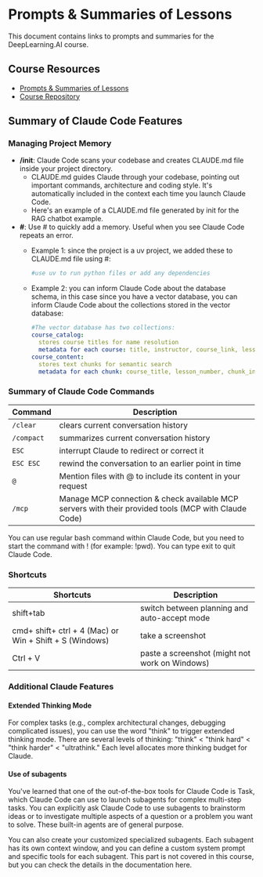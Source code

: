 # Prompts & Summaries of Lessons

This document contains links to prompts and summaries for the DeepLearning.AI course.

## Course Resources

- [Prompts & Summaries of Lessons](https://learn.deeplearning.ai/courses/claude-code-a-highly-agentic-coding-assistant/lesson/hhfj3/prompts-&-summaries-of-lessons)
- [Course Repository](https://github.com/https-deeplearning-ai/sc-claude-code-files)

## Summary of Claude Code Features

### Managing Project Memory

- **/init**: Claude Code scans your codebase and creates CLAUDE.md file inside your project directory.
  - CLAUDE.md guides Claude through your codebase, pointing out important commands, architecture and coding style. It's automatically included in the context each time you launch Claude Code.
  - Here's an example of a CLAUDE.md file generated by init for the RAG chatbot example.
- **#**: Use # to quickly add a memory. Useful when you see Claude Code repeats an error.
  - Example 1: since the project is a uv project, we added these to CLAUDE.md file using #:

    ```bash
    #use uv to run python files or add any dependencies
    ```

  - Example 2: you can inform Claude Code about the database schema, in this case since you have a vector database, you can inform Claude Code about the collections stored in the vector database:

    ```yaml
    #The vector database has two collections:
    course_catalog:
      stores course titles for name resolution
      metadata for each course: title, instructor, course_link, lesson_count, lessons_json (list of lessons: lesson_number, lesson_title, lesson_link)
    course_content:
      stores text chunks for semantic search
      metadata for each chunk: course_title, lesson_number, chunk_index
    ```

### Summary of Claude Code Commands

| Command | Description |
|---------|-------------|
| `/clear` | clears current conversation history |
| `/compact` | summarizes current conversation history |
| `ESC` | interrupt Claude to redirect or correct it |
| `ESC ESC` | rewind the conversation to an earlier point in time |
| `@` | Mention files with @ to include its content in your request |
| `/mcp` | Manage MCP connection & check available MCP servers with their provided tools (MCP with Claude Code) |

You can use regular bash command within Claude Code, but you need to start the command with ! (for example: !pwd). You can type exit to quit Claude Code.

### Shortcuts

| Shortcuts | Description |
|-----------|-------------|
| shift+tab | switch between planning and auto-accept mode |
| cmd+ shift+ ctrl + 4 (Mac) or Win + Shift + S (Windows) | take a screenshot |
| Ctrl + V | paste a screenshot (might not work on Windows) |

### Additional Claude Features

#### Extended Thinking Mode

For complex tasks (e.g., complex architectural changes, debugging complicated issues), you can use the word "think" to trigger extended thinking mode. There are several levels of thinking: "think" < "think hard" < "think harder" < "ultrathink." Each level allocates more thinking budget for Claude.

#### Use of subagents

You've learned that one of the out-of-the-box tools for Claude Code is Task, which Claude Code can use to launch subagents for complex multi-step tasks. You can explicitly ask Claude Code to use subagents to brainstorm ideas or to investigate multiple aspects of a question or a problem you want to solve. These built-in agents are of general purpose.

You can also create your customized specialized subagents. Each subagent has its own context window, and you can define a custom system prompt and specific tools for each subagent. This part is not covered in this course, but you can check the details in the documentation here.
